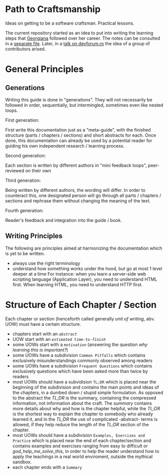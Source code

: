 # Path to Craftsmanship

Ideas on getting to be a software craftsman. Practical lessons.

The current repository started as an idea to put into writing the learning steps that [Georgiana](http://www.tekkie.ro/processes/the-software-craftsmanship-pyramid/) followed over her career. The notes can be consulted in a [separate file](pyramid_notes.md). Later, in a [talk on devforum.ro](https://devforum.ro/t/path-to-craftshmanship/2502) the idea of a group of contributors arised.

# General Principles

Generations
-----------

Writing this guide is done in "generations". They will not necessarily be
followed in order, sequentially, but intermingled, sometimes even like nested
loops.

First generation:

First write this documentation just as a "meta-guide", with the finished
structure (parts / chapters / sections) and short abstracts for each. Once
done, this documentation can already be used by a potential reader for guiding
his own independent research / learning process.

Second generation:

Each section is written by different authors in "mini feedback loops",
peer-reviewed on their own

Third generation:

Being written by different authors, the wording will differ. In order to
counteract this, one designated person will go through all parts / chapters
/ sections and rephrase them without changing the meaning of the text.

Fourth generation:

Reader's feedback and integration into the guide / book.


Writing Principles
------------------

The following are principles aimed at harmonizing the documentation which is
yet to be written.

- always use the right terminology
- understand how something works under the hood, but go at most 1 level deeper
  at a time
  For instance: when you learn a server-side web scripting language (Application
  Layer), you need to understand HTML first.
  When learning HTML, you need to understand HTTP first.


# Structure of Each Chapter / Section

Each chapter or section (henceforth called generally *unit of writing*, abv.
UOW) must have a certain structure.

- chapters start with an *`abstract`*
- UOW start with an *`estimated time-to-finish`*
- some UOWs start with a *`motivation`* (answering the question *why learning
  this is important?*)
- some UOWs have a subdivision `Common Pitfalls` which contains exclusively
  misunderstandings commonly observed among readers
- some UOWs have a subdivision `Frequent Questions` which contains exclusively
  questions which have been asked more than twice by readers
- most UOWs should have a subvidision `TL;DR` which is placed near the
  beginning of the subdivision and contains the main points and ideas of
  the chapters, in a dumbed down / stupid simple formulation.
  As opposed to the abstract the *TL;DR* is the summary, containing the
  compressed information, not information about the craft.
  The *summary* contains more details about why and how is the chapter
  helpful, while the *TL;DR* is the shortest way to explain the chapter
  to somebody who already learned it, and in the *TL;DR* the use of
  complicated -abstract- terms is allowed, if they help reduce the length
  of the *TL;DR* section of the chapter.
- most UOWs should have a subdivision `Examples, Exercises and Practice` which is
  placed near the end of each chapter/section and contains examples and
  exercises ranging from easy to difficult or *god_help_me_solve_this*,
  in order to help the reader understand how to apply the teachings in a
  real world enviroment, outside the mythical sandbox.
- each chapter ends with a `Summary`

